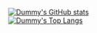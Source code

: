     
[![Dummy's GitHub stats](https://github-readme-stats.vercel.app/api?username=Vasika-uso)](https://github.com/Vasika-uso/github-readme-stats&theme=dark)       
[![Dummy's Top Langs](https://github-readme-stats.vercel.app/api/top-langs/?username=Vasika-uso&layout=compact)](https://github.com/Vasika-uso/github-readme-stats&theme=dark)         
